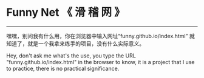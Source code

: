 # Funny Net 《  滑  稽  网  》
***
嘿嘿，别问我有什么用，你在浏览器中输入网址“funny.github.io/index.html” 就知道了，就是一个我拿来练手的项目，没有什么实际意义。

Hey, don't ask me what's the use, you type the URL "funny.github.io/index.html" in the browser to know, it is a project that I use to practice, there is no practical significance.
